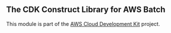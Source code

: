## The CDK Construct Library for AWS Batch
This module is part of the [AWS Cloud Development Kit](https://github.com/awslabs/aws-cdk) project.
